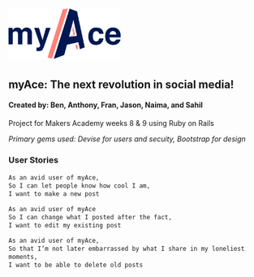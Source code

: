 # <img src='./public/images/myace_logo_v2.svg' style='height: 100px'>
## myAce: The next revolution in social media!
#### Created by: Ben, Anthony, Fran, Jason, Naima, and Sahil
Project for Makers Academy weeks 8 & 9 using Ruby on Rails

*Primary gems used: Devise for users and secuity, Bootstrap for design*

### __User Stories__

```
As an avid user of myAce,
So I can let people know how cool I am,
I want to make a new post
```
```
As an avid user of myAce
So I can change what I posted after the fact,
I want to edit my existing post
```
```
As an avid user of myAce,
So that I’m not later embarrassed by what I share in my loneliest moments,
I want to be able to delete old posts
```

